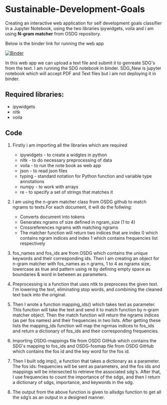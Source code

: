 # Sustainable-Development-Goals

Creating an interactive web application for self development goals classifier in a Jupyter Notebook, using the two libraries ipywidgets, voila and i am using **N-gram matcher** from OSDG repository.

Below is the binder link for running the web app

[![Binder](https://mybinder.org/badge_logo.svg)](https://mybinder.org/v2/gh/krishnakanth-G/Sustainable-Development-Goals/HEAD?urlpath=%2Fvoila%2Frender%2FSDG.ipynb)

In this web app we can upload a text file and submit it to genreate SDG's from the text. I am running the SDG notebook in binder. 
SDG_New is jupyter notebook which will accept PDF and Text files but i am not deploying it in binder.

## Required libraries:
* ipywidgets
* nltk
* voila


## Code

1) Firstly i am importing all the libraries which are required
   * ipywidgets - to create a widgtes in python
   * nltk - to do necessary preprocessing of data
   * voila - to run the note book as web app
   * json - to read json files
   * typing - standard notation for Python function and variable type annotations
   * numpy - to work with arrays
   * re - to specify a set of strings that matches it
   
2) I am using the n-gram matcher class from OSDG github to match ngrams to texts.For each document, it will do the follwing:
   * Converts document into tokens
   * Generates ngrams of size defined in ngram_size (1 to 4)
   * Crossreferences ngrams with matching ngrams 
   * The matcher function will return two indices that are index 0 which contains ngram indices and index 1 which contains frequencies list respectively
   
3) fos_names and fos_ids are from OSDG which contains the unique keywords and their corresponding ids. Then I am creating an object for n-gram matcher with fos_names as n grams, 1 to 4 as ngrams size, lowercase as true and pattern using re by defining empty space as boundaries & word in between as parameters.
4) Preprocessing is a function that uses nltk to preprocess the given text. I'm lowering the text, eliminating stop words, and combining the cleaned text back into the original.
5) Then I wrote a function mapping_ids() which takes text as parameter. This function will take the text and send it to match function by n-gram matcher object. Then the match function will return the ngrams indices (as per fos names) and their frequencies in two lists. After getting these lists the mapping_ids function will map the ngrmas indices to fos_ids and return a dictionary of fos_ids and their corresponding frequencies.
6) Importing OSDG-mappings file from OSDG GitHub which contains the SDG's mapping to fos_ids and OSDG-fosmap file from OSDG GitHub which contains the fos id and the key word for the fos id.
7) Then I built sdg imp(), a function that takes a dictionary as a parameter. The fos ids: frequencies will be sent as parameters, and the fos ids and mappings will be intersected to retrieve the associated sdg's. After that, I use frequencies to count the importance of the sdgs, and then I return a dictionary of sdgs, importance, and keywords in the sdg.
8) The output from the above function is given to allsdgs function to get all the sdg’s as an output in a designed manner.
